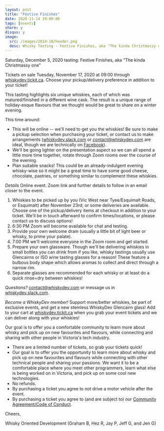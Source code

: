 ```yaml
---
layout: post
title: "Festive Finishes"
date: 2020-11-14 19:00:00
tags: [events]
share: y
disqus: y
image:
  src: /images/2014-10/header.png
  desc: Whisky Tasting - Festive Finishes, aka "The kinda Christmassy one"
---
```


Saturday, December 5, 2020 tasting:
Festive Finishes, aka "The kinda Christmassy one"

Tickets on sale Tuesday, November 17, 2020 at 09:00 through [whiskydev.tickit.ca][1].
Choose your pickup/delivery preference in addition to your ticket!

This tasting highlights six unique whiskies, each of which was matured/finished in a different wine cask.  The result is a unique range of holiday-esque flavours that we thought would be great to share on a winter evening.

This time around:

- This will be online -- we'll need to get you the whiskies! Be sure to make a pickup selection when purchasing your ticket, or contact us to make arrangements ([whiskydev.slack.com][2] or [contact@whiskydev.com][3] are ideal, though we are technically on [Facebook][5]).
- We'll be going lighter on the presentation aspect so we can all spend a little more time together, rotate through Zoom rooms over the course of the evening.
- Plan suitable snacks! This could be an already-indulgent evening whisky-wise so it might be a great time to have some good cheese, chocolate, pastries, or something similar to complement these whiskies. 


*Details*
Online event. Zoom link and further details to follow in an email closer to the event.

1. Whiskies to be picked up by you (Vic West near Tyee/Esquimalt Roads, or Esquimalt) after November 23rd; or some deliveries are available. Choose one of the pickup/delivery items at checkout in addition to your ticket. We'll be in touch afterward to confirm times/locations, or please contact us to discuss options!
2. 6:30 PM Zoom will become available for chat and testing.
3. Provide your own welcome dram (usually a little bit of light beer or whisky, to prime your palate). 
4. 7:00 PM we'll welcome everyone in the Zoom room and get started.
5. Prepare your own glassware. Though we'll be delivering whiskies in small bottles you can drink from if you like, whisky tastings usually use Glencairns or ISO wine tasting glasses for a reason! These feature a bulbous body shape which allows aromas to collect and direct through a narrow rim.
6. Separate glasses are recommended for each whisky or at least do a quick rinse+dry between whiskies!

*Questions?*
[contact@whiskydev.com][3] or message us in [whiskydev.slack.com][2].

*Become a WhiskyDev member!*
Support more/better whiskies, be part of exclusive events, and get a new stemless WhiskyDev Glencairn glass! Add to your cart at [whiskydev.tickit.ca][1] when you grab your event tickets and we can deliver along with your whiskies!

Our goal is to offer you a comfortable community to learn more about whisky and pick up on new favourites and flavours, while connecting and sharing with other people in Victoria's tech industry.

- There are a limited number of tickets, so grab your tickets quick!
- Our goal is to offer you the opportunity to learn more about whisky and pick up on new favourites and flavours while connecting with other technical people and sharing your passions. We want it to be a comfortable place where you meet other programmers, learn what else is being worked on in Victoria, and pick up on some cool new technologies.
- No refunds.
- By purchasing a ticket you agree to not drive a motor vehicle after the event.
- By purchasing a ticket you agree to (and are subject to) our [Community Agreement/Code of Conduct][5].

Cheers,

Whisky Oriented Development
(Graham B, Hez R, Jay P, Jeff G, and Jen G)

[1]: https://whiskydev.tickit.ca
[2]: https://whiskydev.slack.com/
[3]: mailto:contact@whiskydev.com
[4]: https://www.facebook.com/whiskydev
[5]: https://github.com/WhiskyDev/whiskydev.github.io/blob/master/CODE_OF_CONDUCT.md
